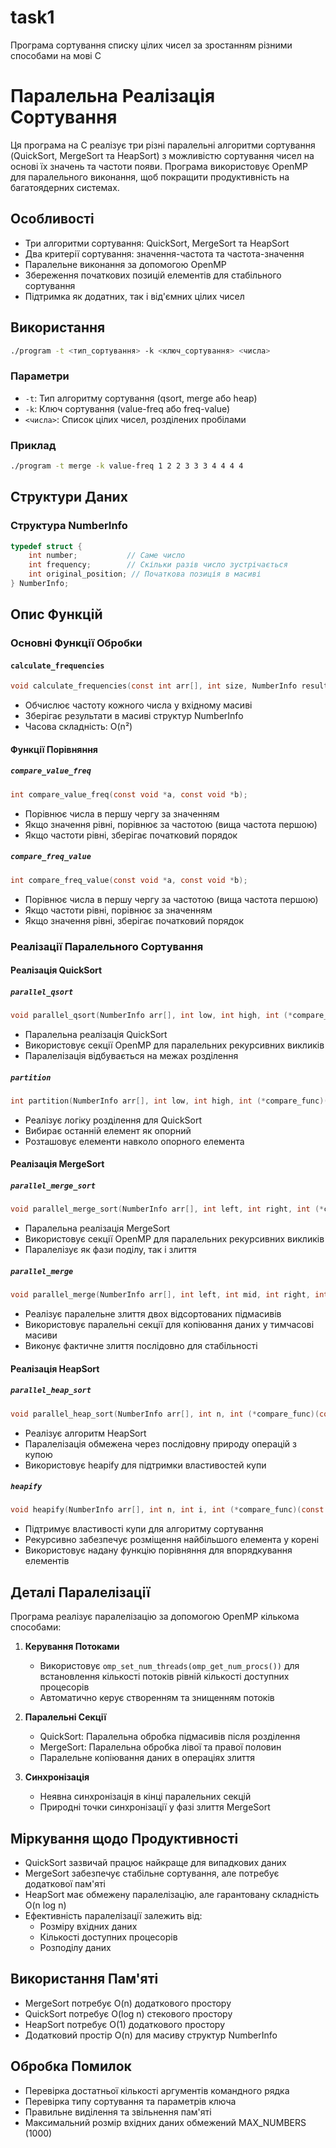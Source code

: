 # task1
Програма сортування списку цілих чисел за зростанням різними способами на мові C
# Паралельна Реалізація Сортування

Ця програма на C реалізує три різні паралельні алгоритми сортування (QuickSort, MergeSort та HeapSort) з можливістю сортування чисел на основі їх значень та частоти появи. Програма використовує OpenMP для паралельного виконання, щоб покращити продуктивність на багатоядерних системах.

## Особливості

- Три алгоритми сортування: QuickSort, MergeSort та HeapSort
- Два критерії сортування: значення-частота та частота-значення
- Паралельне виконання за допомогою OpenMP
- Збереження початкових позицій елементів для стабільного сортування
- Підтримка як додатних, так і від'ємних цілих чисел

## Використання

```bash
./program -t <тип_сортування> -k <ключ_сортування> <числа>
```

### Параметри

- `-t`: Тип алгоритму сортування (qsort, merge або heap)
- `-k`: Ключ сортування (value-freq або freq-value)
- `<числа>`: Список цілих чисел, розділених пробілами

### Приклад

```bash
./program -t merge -k value-freq 1 2 2 3 3 3 4 4 4 4
```

## Структури Даних

### Структура NumberInfo

```c
typedef struct {
    int number;           // Саме число
    int frequency;        // Скільки разів число зустрічається
    int original_position; // Початкова позиція в масиві
} NumberInfo;
```

## Опис Функцій

### Основні Функції Обробки

#### `calculate_frequencies`
```c
void calculate_frequencies(const int arr[], int size, NumberInfo result[]);
```
- Обчислює частоту кожного числа у вхідному масиві
- Зберігає результати в масиві структур NumberInfo
- Часова складність: O(n²)

#### Функції Порівняння

##### `compare_value_freq`
```c
int compare_value_freq(const void *a, const void *b);
```
- Порівнює числа в першу чергу за значенням
- Якщо значення рівні, порівнює за частотою (вища частота першою)
- Якщо частоти рівні, зберігає початковий порядок

##### `compare_freq_value`
```c
int compare_freq_value(const void *a, const void *b);
```
- Порівнює числа в першу чергу за частотою (вища частота першою)
- Якщо частоти рівні, порівнює за значенням
- Якщо значення рівні, зберігає початковий порядок

### Реалізації Паралельного Сортування

#### Реалізація QuickSort

##### `parallel_qsort`
```c
void parallel_qsort(NumberInfo arr[], int low, int high, int (*compare_func)(const void *, const void *));
```
- Паралельна реалізація QuickSort
- Використовує секції OpenMP для паралельних рекурсивних викликів
- Паралелізація відбувається на межах розділення

##### `partition`
```c
int partition(NumberInfo arr[], int low, int high, int (*compare_func)(const void *, const void *));
```
- Реалізує логіку розділення для QuickSort
- Вибирає останній елемент як опорний
- Розташовує елементи навколо опорного елемента

#### Реалізація MergeSort

##### `parallel_merge_sort`
```c
void parallel_merge_sort(NumberInfo arr[], int left, int right, int (*compare_func)(const void *, const void *));
```
- Паралельна реалізація MergeSort
- Використовує секції OpenMP для паралельних рекурсивних викликів
- Паралелізує як фази поділу, так і злиття

##### `parallel_merge`
```c
void parallel_merge(NumberInfo arr[], int left, int mid, int right, int (*compare_func)(const void *, const void *));
```
- Реалізує паралельне злиття двох відсортованих підмасивів
- Використовує паралельні секції для копіювання даних у тимчасові масиви
- Виконує фактичне злиття послідовно для стабільності

#### Реалізація HeapSort

##### `parallel_heap_sort`
```c
void parallel_heap_sort(NumberInfo arr[], int n, int (*compare_func)(const void *, const void *));
```
- Реалізує алгоритм HeapSort
- Паралелізація обмежена через послідовну природу операцій з купою
- Використовує heapify для підтримки властивостей купи

##### `heapify`
```c
void heapify(NumberInfo arr[], int n, int i, int (*compare_func)(const void *, const void *));
```
- Підтримує властивості купи для алгоритму сортування
- Рекурсивно забезпечує розміщення найбільшого елемента у корені
- Використовує надану функцію порівняння для впорядкування елементів

## Деталі Паралелізації

Програма реалізує паралелізацію за допомогою OpenMP кількома способами:

1. **Керування Потоками**
   - Використовує `omp_set_num_threads(omp_get_num_procs())` для встановлення кількості потоків рівній кількості доступних процесорів
   - Автоматично керує створенням та знищенням потоків

2. **Паралельні Секції**
   - QuickSort: Паралельна обробка підмасивів після розділення
   - MergeSort: Паралельна обробка лівої та правої половин
   - Паралельне копіювання даних в операціях злиття

3. **Синхронізація**
   - Неявна синхронізація в кінці паралельних секцій
   - Природні точки синхронізації у фазі злиття MergeSort

## Міркування щодо Продуктивності

- QuickSort зазвичай працює найкраще для випадкових даних
- MergeSort забезпечує стабільне сортування, але потребує додаткової пам'яті
- HeapSort має обмежену паралелізацію, але гарантовану складність O(n log n)
- Ефективність паралелізації залежить від:
  - Розміру вхідних даних
  - Кількості доступних процесорів
  - Розподілу даних

## Використання Пам'яті

- MergeSort потребує O(n) додаткового простору
- QuickSort потребує O(log n) стекового простору
- HeapSort потребує O(1) додаткового простору
- Додатковий простір O(n) для масиву структур NumberInfo

## Обробка Помилок

- Перевірка достатньої кількості аргументів командного рядка
- Перевірка типу сортування та параметрів ключа
- Правильне виділення та звільнення пам'яті
- Максимальний розмір вхідних даних обмежений MAX_NUMBERS (1000)
